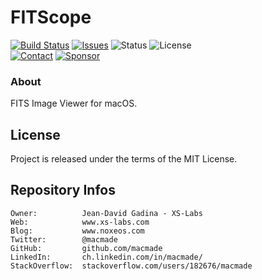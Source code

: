 FITScope
========

[![Build Status](https://img.shields.io/github/actions/workflow/status/macmade/FITScope/ci-mac.yaml?label=macOS&logo=apple)](https://github.com/macmade/FITScope/actions/workflows/ci-mac.yaml)
[![Issues](http://img.shields.io/github/issues/macmade/FITScope.svg?logo=github)](https://github.com/macmade/FITScope/issues)
![Status](https://img.shields.io/badge/status-active-brightgreen.svg?logo=git)
![License](https://img.shields.io/badge/license-mit-brightgreen.svg?logo=open-source-initiative)  
[![Contact](https://img.shields.io/badge/follow-@macmade-blue.svg?logo=twitter&style=social)](https://twitter.com/macmade)
[![Sponsor](https://img.shields.io/badge/sponsor-macmade-pink.svg?logo=github-sponsors&style=social)](https://github.com/sponsors/macmade)

### About

FITS Image Viewer for macOS.

License
-------

Project is released under the terms of the MIT License.

Repository Infos
----------------

    Owner:          Jean-David Gadina - XS-Labs
    Web:            www.xs-labs.com
    Blog:           www.noxeos.com
    Twitter:        @macmade
    GitHub:         github.com/macmade
    LinkedIn:       ch.linkedin.com/in/macmade/
    StackOverflow:  stackoverflow.com/users/182676/macmade
